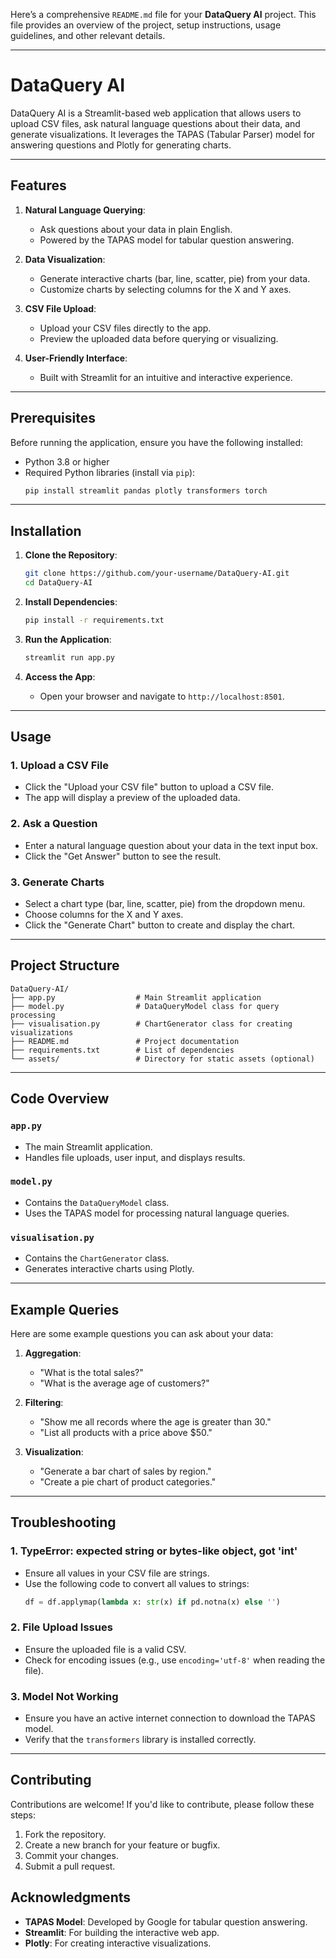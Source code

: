 Here’s a comprehensive `README.md` file for your **DataQuery AI** project. This file provides an overview of the project, setup instructions, usage guidelines, and other relevant details.

---

# DataQuery AI

DataQuery AI is a Streamlit-based web application that allows users to upload CSV files, ask natural language questions about their data, and generate visualizations. It leverages the TAPAS (Tabular Parser) model for answering questions and Plotly for generating charts.

---

## Features

1. **Natural Language Querying**:
   - Ask questions about your data in plain English.
   - Powered by the TAPAS model for tabular question answering.

2. **Data Visualization**:
   - Generate interactive charts (bar, line, scatter, pie) from your data.
   - Customize charts by selecting columns for the X and Y axes.

3. **CSV File Upload**:
   - Upload your CSV files directly to the app.
   - Preview the uploaded data before querying or visualizing.

4. **User-Friendly Interface**:
   - Built with Streamlit for an intuitive and interactive experience.

---

## Prerequisites

Before running the application, ensure you have the following installed:

- Python 3.8 or higher
- Required Python libraries (install via `pip`):
  ```bash
  pip install streamlit pandas plotly transformers torch
  ```

---

## Installation

1. **Clone the Repository**:
   ```bash
   git clone https://github.com/your-username/DataQuery-AI.git
   cd DataQuery-AI
   ```

2. **Install Dependencies**:
   ```bash
   pip install -r requirements.txt
   ```

3. **Run the Application**:
   ```bash
   streamlit run app.py
   ```

4. **Access the App**:
   - Open your browser and navigate to `http://localhost:8501`.

---

## Usage

### 1. Upload a CSV File
- Click the "Upload your CSV file" button to upload a CSV file.
- The app will display a preview of the uploaded data.

### 2. Ask a Question
- Enter a natural language question about your data in the text input box.
- Click the "Get Answer" button to see the result.

### 3. Generate Charts
- Select a chart type (bar, line, scatter, pie) from the dropdown menu.
- Choose columns for the X and Y axes.
- Click the "Generate Chart" button to create and display the chart.

---

## Project Structure

```
DataQuery-AI/
├── app.py                  # Main Streamlit application
├── model.py                # DataQueryModel class for query processing
├── visualisation.py        # ChartGenerator class for creating visualizations
├── README.md               # Project documentation
├── requirements.txt        # List of dependencies
└── assets/                 # Directory for static assets (optional)
```

---

## Code Overview

### `app.py`
- The main Streamlit application.
- Handles file uploads, user input, and displays results.

### `model.py`
- Contains the `DataQueryModel` class.
- Uses the TAPAS model for processing natural language queries.

### `visualisation.py`
- Contains the `ChartGenerator` class.
- Generates interactive charts using Plotly.

---

## Example Queries

Here are some example questions you can ask about your data:

1. **Aggregation**:
   - "What is the total sales?"
   - "What is the average age of customers?"

2. **Filtering**:
   - "Show me all records where the age is greater than 30."
   - "List all products with a price above $50."

3. **Visualization**:
   - "Generate a bar chart of sales by region."
   - "Create a pie chart of product categories."

---

## Troubleshooting

### 1. **TypeError: expected string or bytes-like object, got 'int'**
- Ensure all values in your CSV file are strings.
- Use the following code to convert all values to strings:
  ```python
  df = df.applymap(lambda x: str(x) if pd.notna(x) else '')
  ```

### 2. **File Upload Issues**
- Ensure the uploaded file is a valid CSV.
- Check for encoding issues (e.g., use `encoding='utf-8'` when reading the file).

### 3. **Model Not Working**
- Ensure you have an active internet connection to download the TAPAS model.
- Verify that the `transformers` library is installed correctly.

---

## Contributing

Contributions are welcome! If you'd like to contribute, please follow these steps:

1. Fork the repository.
2. Create a new branch for your feature or bugfix.
3. Commit your changes.
4. Submit a pull request.
## Acknowledgments

- **TAPAS Model**: Developed by Google for tabular question answering.
- **Streamlit**: For building the interactive web app.
- **Plotly**: For creating interactive visualizations.

